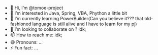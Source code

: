 - 👋 Hi, I’m @tomoe-project
- 👀 I’m interested in Java, Spring, VBA, Phython a little bit
- 🌱 I’m currently learning PowerBuilder(Can you believe it??? that old-fashioned language is still alive and I have to learn for my pj)
- 💞️ I’m looking to collaborate on ? idk;
- 📫 How to reach me: idk;
- 😄 Pronouns: ...
- ⚡ Fun fact: ...

<!---
tomoe-project/tomoe-project is a ✨ special ✨ repository because its `README.md` (this file) appears on your GitHub profile.
You can click the Preview link to take a look at your changes.
--->
